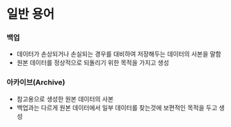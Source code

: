 일반 용어
===

### 백업
- 데이터가 손상되거나 손실되는 경우를 대비하여 저장해두는 데이터의 사본을 말함
- 원본 데이터를 정상적으로 되돌리기 위한 목적을 가지고 생성

### 아카이브(Archive)
- 참고용으로 생성한 원본 데이터의 사본
- 백업과는 다르게 원본 데이터에서 일부 데이터를 찾는것에 보편적인 목적을 두고 생성